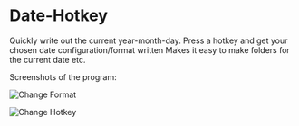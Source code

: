 # Date-Hotkey
Quickly write out the current year-month-day.
Press a hotkey and get your chosen date configuration/format written
Makes it easy to make folders for the current date etc.

Screenshots of the program:

![Change Format](https://user-images.githubusercontent.com/71149806/94740002-29f4db80-0372-11eb-9666-5452cde76c95.png)

![Change Hotkey](https://user-images.githubusercontent.com/71149806/94739964-19dcfc00-0372-11eb-823b-752fd1a89e77.png)
